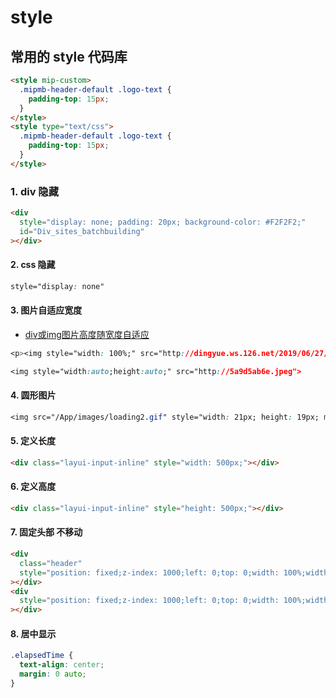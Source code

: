 # style

## 常用的 style 代码库

```html
<style mip-custom>
  .mipmb-header-default .logo-text {
    padding-top: 15px;
  }
</style>
<style type="text/css">
  .mipmb-header-default .logo-text {
    padding-top: 15px;
  }
</style>
```

### 1. div 隐藏

```html
<div
  style="display: none; padding: 20px; background-color: #F2F2F2;"
  id="Div_sites_batchbuilding"
></div>
```

#### 2. css 隐藏

```css
style="display: none"
```

#### 3. 图片自适应宽度

- [div或img图片高度随宽度自适应](https://blog.csdn.net/chelen_jak/article/details/82781849)

```css
<p><img style="width: 100%;" src="http://dingyue.ws.126.net/2019/06/27/5c95f1d5b37a4a40b7084ca5a9d5ab6e.jpeg"></p>

<img style="width:auto;height:auto;" src="http://5a9d5ab6e.jpeg">


```

#### 4. 圆形图片

```css
<img src="/App/images/loading2.gif" style="width: 21px; height: 19px; margin-right:19px;border-radius:50%;" />
```

#### 5. 定义长度

```html
<div class="layui-input-inline" style="width: 500px;"></div>
```

#### 6. 定义高度

```html
<div class="layui-input-inline" style="height: 500px;"></div>
```

#### 7. 固定头部 不移动

```html
<div
  class="header"
  style="position: fixed;z-index: 1000;left: 0;top: 0;width: 100%;width: 100%;"
></div>
<div
  style="position: fixed;z-index: 1000;left: 0;top: 0;width: 100%;width: 100%;"
></div>
```

#### 8. 居中显示

```css
.elapsedTime {
  text-align: center;
  margin: 0 auto;
}
```
